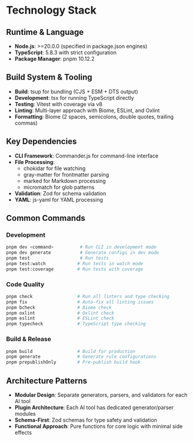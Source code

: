 # Technology Stack

## Runtime & Language
- **Node.js**: >=20.0.0 (specified in package.json engines)
- **TypeScript**: 5.8.3 with strict configuration
- **Package Manager**: pnpm 10.12.2

## Build System & Tooling
- **Build**: tsup for bundling (CJS + ESM + DTS output)
- **Development**: tsx for running TypeScript directly
- **Testing**: Vitest with coverage via v8
- **Linting**: Multi-layer approach with Biome, ESLint, and Oxlint
- **Formatting**: Biome (2 spaces, semicolons, double quotes, trailing commas)

## Key Dependencies
- **CLI Framework**: Commander.js for command-line interface
- **File Processing**: 
  - chokidar for file watching
  - gray-matter for frontmatter parsing
  - marked for Markdown processing
  - micromatch for glob patterns
- **Validation**: Zod for schema validation
- **YAML**: js-yaml for YAML processing

## Common Commands

### Development
```bash
pnpm dev <command>          # Run CLI in development mode
pnpm dev generate           # Generate configs in dev mode
pnpm test                   # Run tests
pnpm test:watch            # Run tests in watch mode
pnpm test:coverage         # Run tests with coverage
```

### Code Quality
```bash
pnpm check                 # Run all linters and type checking
pnpm fix                   # Auto-fix all linting issues
pnpm bcheck                # Biome check
pnpm oxlint                # Oxlint check
pnpm eslint                # ESLint check
pnpm typecheck             # TypeScript type checking
```

### Build & Release
```bash
pnpm build                 # Build for production
pnpm generate              # Generate rule configurations
pnpm prepublishOnly        # Pre-publish build hook
```

## Architecture Patterns
- **Modular Design**: Separate generators, parsers, and validators for each AI tool
- **Plugin Architecture**: Each AI tool has dedicated generator/parser modules
- **Schema-First**: Zod schemas for type safety and validation
- **Functional Approach**: Pure functions for core logic with minimal side effects